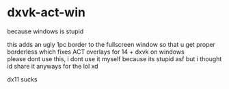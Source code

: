 # dxvk-act-win
because windows is stupid

this adds an ugly 1pc border to the fullscreen window so that u get proper borderless which fixes ACT overlays for 14 + dxvk on windows  
please dont use this, i dont use it myself because its stupid asf but i thought id share it anyways for the lol xd

dx11 sucks

